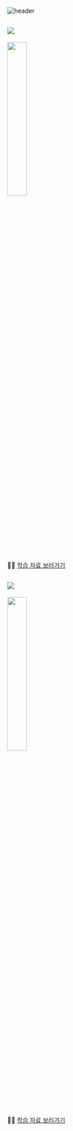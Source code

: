 ![header](https://capsule-render.vercel.app/api?type=waving&color=auto&height=250&section=header&text=sarang_daddy's%20Study%20Repository%20&fontSize=40&animation=fadeIn&fontAlignY=38&desc=Learning%20about%20Front-end%20technology&descAlignY=51&descAlign=66)

## <img src="https://img.shields.io/badge/JavaScript-F7DF1E?style=flat-square&logo=JavaScript&logoColor=white"/>

<img src="https://velog.velcdn.com/images/sarang_daddy/post/c65493c1-9b4c-40d1-af42-1139fda69e31/image.png" width="30%"/>

👨‍🎓 [학습 자료 보러가기](https://github.com/sarangdaddy/FE-study/tree/main/JS_DeepDiveJavaScript)

## <img src="https://img.shields.io/badge/React-61DAFB?style=flat-square&logo=React&logoColor=white"/>

<img src="https://velog.velcdn.com/images/sarang_daddy/post/fc60f10a-9fbf-46ff-a619-81775164bad6/image.png" width="30%"/>

👨‍🎓 [학습 자료 보러가기](https://github.com/sarangdaddy/FE-study/tree/main/React_OfficialDocument)
